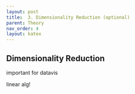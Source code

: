 ```yaml
---
layout: post
title:  3. Dimensionality Reduction (optional)
parent: Theory
nav_order: 4
layout: katex
---
```


## Dimensionality Reduction

important for datavis

linear alg!